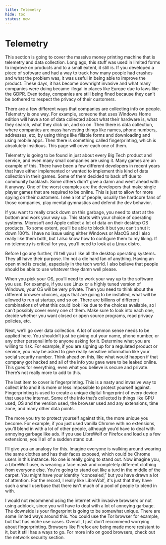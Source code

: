 ```yaml
---
title: Telemetry
hide: toc
status: new
---
```


# Telemetry

This section is going to cover the massive money printing machine that is telemetry and data collection. Long ago, this stuff was used in limited forms to improve on products and to a small extent, it still is. If you developed a piece of software and had a way to track how many people had crashes and what the problem was, it was useful in being able to improve the product. These days, it has become downright invasive and what many companies were doing became illegal in places like Europe due to laws like the GDPR. Even today, companies are still being fined because they can’t be bothered to respect the privacy of their customers.

There are a few different ways that companies are collecting info on people. Telemetry is one way. For example, someone that uses Windows Home edition will have a ton of data collected about what their hardware is, what they search, what they click on, and so on. Then there is data collection, where companies are mass harvesting things like names, phone numbers, addresses, etc, by using things like fillable forms and downloading and using mobile apps. Then there is something called fingerprinting, which is absolutely insidious. This page will cover each one of them.

Telemetry is going to be found in just about every Big Tech product and service, and even many small companies are using it. Many games are an example of this. There have been a few different developers in recent years that have either implemented or wanted to implement this kind of data collection in their games. Some of them decided to back off due to community backlash. Some others didn’t give a damn and went ahead with it anyway. One of the worst examples are the developers that make single player games that are required to be online. This is just to allow for more spying on their customers. I see a lot of people, usually the hardcore fans of those companies, play mental gymnastics and defend the dev behavior.

If you want to really crack down on this garbage, you need to start at the bottom and work your way up. This starts with your choice of operating systems. Microsoft and Apple collect a lot of data on their desktop OS products. To some extent, you’ll be able to block it but you can’t shut it down 100%. I have no issue using either Windows or MacOS and I also really like them both, but I also know how to configure them to my liking. If no telemetry is critical for you, you’ll need to look at a Linux distro.

Before I go any further, I’ll tell you I like all the desktop operating systems. They all have their purpose. I’m not a die hard fan of anything. Having an open mind is crucial, especially in the tech world. I also believe that people should be able to use whatever they damn well please.

When you pick your OS, you’ll need to work your way up to the software you use. For example, if you use Linux or a highly tuned version of Windows, your OS will be very private. Then you need to think about the different browser choices, apps that are going to be installed, what will be allowed to run at startup, and so on. There are billions of different combinations of what this could look like due to the choices available, so I can’t possibly cover every one of them. Make sure to look into each one, decide whether you want closed or open source programs, read privacy policies, etc.

Next, we’ll go over data collection. A lot of common sense needs to be applied here. You shouldn’t just be giving out your name, phone number, or any other personal info to anyone asking for it. Determine what you are willing to risk. For example, if you are signing up for a regulated product or service, you may be asked to give really sensitive information like your social security number. Think ahead on this, like what would happen if that company got hacked and all of the info you gave were to be leaked online. This goes for everything, even what you believe is secure and private. There’s not really more to add to this.

The last item to cover is fingerprinting. This is a nasty and invasive way to collect info and it is more or less impossible to protect yourself against. Fingerprinting is used to create a unique digital fingerprint of every device that uses the internet. Some of the info that’s collected is things like GPU used, OS and the version used, the browser used and any extensions, time zone, and many other data points.

The more you try to protect yourself against this, the more unique you become. For example, if you just used vanilla Chrome with no extensions, you’ll blend in with a lot of other people, although you’d have to deal with annoying garbage like ads. If you use LibreWolf or Firefox and load up a few extensions, you’ll all of a sudden stand out.

I’ll give you an analogy for this. Imagine everyone is walking around wearing the same clothes and has their faces exposed, which could be Chrome users in this instance. No one is really going to stand out. Now imagine you, a LibreWolf user, is wearing a face mask and completely different clothing from everyone else. You're going to stand out like a turd in the middle of the carpet. You might have your identity “concealed,” but you have drawn a lot of attention. For the record, I really like LibreWolf, it's just that they have such a small userbase that there isn't much of a pool of people to blend in with.

I would not recommend using the internet with invasive browsers or not using adblock, since you will have to deal with a lot of annoying garbage. The downside is your fingerprint is going to be somewhat unique. There are some limited ways around this. You could use the Tor browser for example, but that has niche use cases. Overall, I just don’t recommend worrying about fingerprinting. Browsers like Firefox are being made more resistant to it, but it still has a ways to go. For more info on good browsers, check out the network security section.
